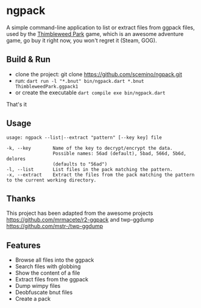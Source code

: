 # ngpack
A simple command-line application to list or extract files from ggpack files, used by the [Thimbleweed Park](https://thimbleweedpark.com) game, which is an awesome adventure game, go buy it right now, you won't regret it (Steam, GOG).

## Build & Run

* clone the project: git clone https://github.com/scemino/ngpack.git
* run: `dart run -l "*.bnut" bin/ngpack.dart *.bnut ThimbleweedPark.ggpack1`
* or  create the executable `dart compile exe bin/ngpack.dart`

That's it

## Usage
```
usage: ngpack --list|--extract "pattern" [--key key] file

-k, --key        Name of the key to decrypt/encrypt the data.
                 Possible names: 56ad (default), 5bad, 566d, 5b6d, delores
                 (defaults to "56ad")
-l, --list       List files in the pack matching the pattern.
-x, --extract    Extract the files from the pack matching the pattern to the current working directory.
```
## Thanks
This project has been adapted from the awesome projects https://github.com/mrmacete/r2-ggpack and twp-ggdump https://github.com/mstr-/twp-ggdump

## Features
* Browse all files into the ggpack
* Search files with globbing
* Show the content of a file
* Extract files from the ggpack
* Dump wimpy files
* Deobfuscate bnut files
* Create a pack